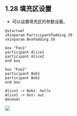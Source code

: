 ## 1.28 填充区设置
- 可以设置填充区的参数设置。

```
@startuml
skinparam ParticipantPadding 20
skinparam BoxPadding 10

box "Foo1"
participant Alice1
participant Alice2
end box

box "Foo2"
participant Bob1
participant Bob2
end box

Alice1 -> Bob1: hello
Alice1 -> Out: out
@enduml
```

![](http://www.plantuml.com/plantuml/png/PSon3e8m4CRn_PxYmcv2Ep8OP72LLoYqqSPhhu5hmkFRQ0nLrl_Tx-jNCOlaGB0-VKncCG77Klpiauao6cjzlADkg_l0sxUh5c3Y3PihiseWxH8lv6UdZac3YnOBsgN-bGDFwZzKwZECf_FxiSE78-Agth9qo5cWBoG7UW40)